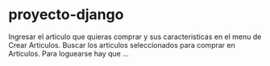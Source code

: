 # proyecto-django

Ingresar el articulo que quieras comprar y sus caracteristicas en el menu de Crear Articulos.
Buscar los articulos seleccionados para comprar en Articulos.
Para loguearse hay que ...